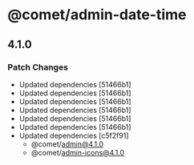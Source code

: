 # @comet/admin-date-time

## 4.1.0

### Patch Changes

-   Updated dependencies [51466b1]
-   Updated dependencies [51466b1]
-   Updated dependencies [51466b1]
-   Updated dependencies [51466b1]
-   Updated dependencies [51466b1]
-   Updated dependencies [51466b1]
-   Updated dependencies [c5f2f91]
    -   @comet/admin@4.1.0
    -   @comet/admin-icons@4.1.0
